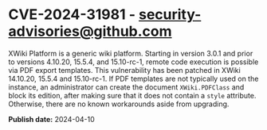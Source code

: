 # CVE-2024-31981 - security-advisories@github.com

XWiki Platform is a generic wiki platform. Starting in version 3.0.1 and prior to versions 4.10.20, 15.5.4, and 15.10-rc-1, remote code execution is possible via PDF export templates. This vulnerability has been patched in XWiki 14.10.20, 15.5.4 and 15.10-rc-1. If PDF templates are not typically used on the instance, an administrator can create the document `XWiki.PDFClass` and block its edition, after making sure that it does not contain a `style` attribute. Otherwise, there are no known workarounds aside from upgrading.

**Publish date:** 2024-04-10
